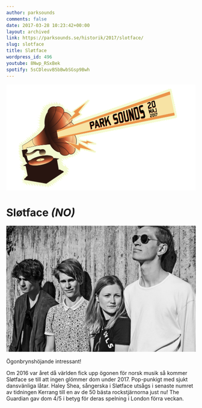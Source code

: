 ```yaml
---
author: parksounds
comments: false
date: 2017-03-28 10:23:42+00:00
layout: archived
link: https://parksounds.se/historik/2017/slotface/
slug: slotface
title: Sløtface
wordpress_id: 496
youtube: 8Nwp_RSxBek
spotify: 5sCDleuvB5bBwbSGsp9Bwh
---
```


<img src="/images/2017/logo-1.svg" alt="Park Sounds 2017">


# Sløtface _(NO)_


<img src="/images/2017/slotface.jpg">

Ögonbrynshöjande intressant!

Om 2016 var året då världen fick upp ögonen för norsk musik så kommer Sløtface se till att ingen glömmer dom under 2017. Pop-punkigt med sjukt dansvänliga låtar. Haley Shea, sångerska i Sløtface utsågs i senaste numret av tidningen Kerrang till en av de 50 bästa rockstjärnorna just nu! The Guardian gav dom 4/5 i betyg för deras spelning i London förra veckan.








